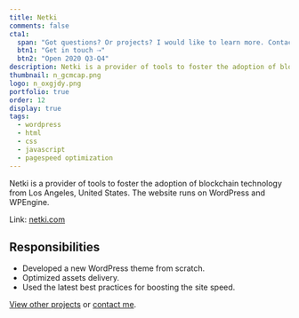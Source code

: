 ```yaml
---
title: Netki
comments: false
cta1:
  span: "Got questions? Or projects? I would like to learn more. Contact me today!"
  btn1: "Get in touch ⇢"
  btn2: "Open 2020 Q3-Q4"
description: Netki is a provider of tools to foster the adoption of blockchain technology from Los Angeles, United States. The website runs on WordPress and WPEngine.
thumbnail: n_gcmcap.png
logo: n_oxgjdy.png
portfolio: true
order: 12
display: true
tags:
  - wordpress
  - html
  - css
  - javascript
  - pagespeed optimization
---
```


Netki is a provider of tools to foster the adoption of blockchain technology from Los Angeles, United States. The website runs on WordPress and WPEngine.

Link: [netki.com](//netki.com/)

## Responsibilities

- Developed a new WordPress theme from scratch.
- Optimized assets delivery.
- Used the latest best practices for boosting the site speed.

[View other projects](/portfolio/) or [contact me](/contact/).
